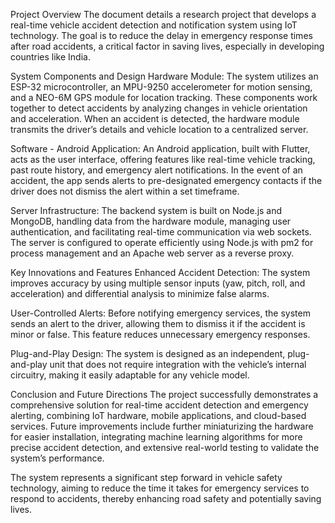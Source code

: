 Project Overview
The document details a research project that develops a real-time vehicle accident detection and notification system using IoT technology. The goal is to reduce the delay in emergency response times after road accidents, a critical factor in saving lives, especially in developing countries like India.

System Components and Design
Hardware Module: The system utilizes an ESP-32 microcontroller, an MPU-9250 accelerometer for motion sensing, and a NEO-6M GPS module for location tracking. These components work together to detect accidents by analyzing changes in vehicle orientation and acceleration. When an accident is detected, the hardware module transmits the driver’s details and vehicle location to a centralized server.

Software - Android Application: An Android application, built with Flutter, acts as the user interface, offering features like real-time vehicle tracking, past route history, and emergency alert notifications. In the event of an accident, the app sends alerts to pre-designated emergency contacts if the driver does not dismiss the alert within a set timeframe.

Server Infrastructure: The backend system is built on Node.js and MongoDB, handling data from the hardware module, managing user authentication, and facilitating real-time communication via web sockets. The server is configured to operate efficiently using Node.js with pm2 for process management and an Apache web server as a reverse proxy.

Key Innovations and Features
Enhanced Accident Detection: The system improves accuracy by using multiple sensor inputs (yaw, pitch, roll, and acceleration) and differential analysis to minimize false alarms.

User-Controlled Alerts: Before notifying emergency services, the system sends an alert to the driver, allowing them to dismiss it if the accident is minor or false. This feature reduces unnecessary emergency responses.

Plug-and-Play Design: The system is designed as an independent, plug-and-play unit that does not require integration with the vehicle’s internal circuitry, making it easily adaptable for any vehicle model.

Conclusion and Future Directions
The project successfully demonstrates a comprehensive solution for real-time accident detection and emergency alerting, combining IoT hardware, mobile applications, and cloud-based services. Future improvements include further miniaturizing the hardware for easier installation, integrating machine learning algorithms for more precise accident detection, and extensive real-world testing to validate the system’s performance.

The system represents a significant step forward in vehicle safety technology, aiming to reduce the time it takes for emergency services to respond to accidents, thereby enhancing road safety and potentially saving lives.
